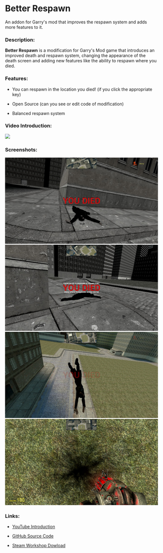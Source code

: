 # Better Respawn
An addon for Garry's mod that improves the respawn system and adds more features to it.
### Description:
**Better Respawn** is a modification for Garry's Mod game that introduces an improved death and respawn system, changing the appearance of the death screen and adding new features like the ability to respawn where you died.
### Features:
- You can respawn in the location you died! (if you click the appropriate key)
* Open Source (can you see or edit code of modification)
+ Balanced respawn system
### Video Introduction:
[![](https://img.youtube.com/vi/Bja6EVuh6_I/0.jpg)](https://www.youtube.com/watch?v=Bja6EVuh6_I)
### Screenshots:
![](https://raw.githubusercontent.com/Wizzy-TV/Better-Respawn/main/screenshots/ss1.jpg)![](https://raw.githubusercontent.com/Wizzy-TV/Better-Respawn/main/screenshots/ss2.jpg)![](https://raw.githubusercontent.com/Wizzy-TV/Better-Respawn/main/screenshots/ss3.jpg)![](https://raw.githubusercontent.com/Wizzy-TV/Better-Respawn/main/screenshots/ss4.jpg)
### Links:
- [YouTube Introduction](https://www.youtube.com/watch?v=Bja6EVuh6_I)
* [GitHub Source Code](https://github.com/Wizzy-TV/Better-Respawn)
+ [Steam Workshop Dowload](https://steamcommunity.com/sharedfiles/filedetails/?id=3189603032)
